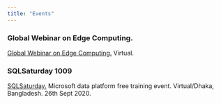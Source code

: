 ```yaml
---
title: "Events"
---
```

### Global Webinar on Edge Computing.

<a href="/events/global-dev-con-egde-computing">Global Webinar on Edge Computing.</a> Virtual.

### SQLSaturday 1009

<a href="/events/sql-saturday-1009">SQLSaturday.</a> Microsoft data platform free training event. Virtual/Dhaka, Bangladesh. 26th Sept 2020.
 
